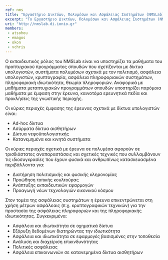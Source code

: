 ```yaml
---
ref: nms
title: "Εργαστήριο Δικτύων, Πολυμέσων και Ασφάλειας Συστημάτων (NMSLab)"
excerpt: "Το Εργαστήριο Δικτύων, Πολυμέσων και Ασφάλειας Συστημάτων (NMSLab) υποστηρίζει τις εκπαιδευτικές και ερευνητικές ανάγκες του Τμήματος Πληροφορικής, καθώς και άλλων Τμημάτων του Ιονίου Πανεπιστημίου, σχετικά με τις γνωστικές περιοχές δίκτυα υπολογιστών, πολυμέσα και ασφάλεια πληροφοριών."
uri: "http://nmslab.di.ionio.gr"
members:
 - atsohou
 - emagos
 - okon
 - vchris
---
```


Ο εκπαιδευτικός ρόλος του NMSLab είναι να υποστηρίζει τα μαθήματα του προπτυχιακού προγράμματος σπουδών που σχετίζονται με δίκτυα υπολογιστών, συστήματα πολυμέσων σχετικά με τον πολιτισμό, ασφάλεια υπολογιστών, κρυπτογραφία, ασφάλεια πληροφοριακών συστημάτων, πληροφοριακή ιδιωτικότητα, θεωρία πληροφοριών. Αναφορικά με μαθήματα μεταπτυχιακών προγραμμάτων σπουδών υποστηρίζει παρόμοια μαθήματα με έμφαση στην έρευνα, καινοτόμα ερευνητικά πεδία και προκλήσεις της γνωστικής περιοχής.

Οι κύριες περιοχές έμφασης της έρευνας σχετικά με δίκτυα υπολογιστών είναι:

- Ad-hoc δίκτυα
- Ασύρματα δίκτυα αισθητήρων
- Δίκτυα νεφοϋπολογιστικής
- Κατανεμημένα και κινητά συστήματα

Οι κύριες περιοχές σχετικά με έρευνα σε πολυμέσα αφορούν σε τρισδιάστατες αναπαραστάσεις και σχετικές τεχνικές που συλλαμβάνουν τις ιδιοσυγκρασίες που έχουν φυσικά και ανθρωπίνως κατασκευασμένα περιβάλλοντα για:

- Διατήρηση πολιτισμικής και φυσικής κληρονομίας
- Προώθηση τοπικής κουλτούρας
- Ανάπτυξης εκπαιδευτικών εφαρμογών
- Προαγωγή νέων τεχνολογιών εικονικού κόσμου

Στον τομέα της ασφάλειας συστημάτων η έρευνα επικεντρώνεται στη χρήση μέτρων ασφάλεαις (π.χ. κρυπτογραφικών τεχνικών) για την προστασία της 
ασφάλειας πληροφοριών και της πληροφοριακής ιδιωτικότητας. Συγκεκριμένα:

- Ασφάλεια και ιδιωτικότητα σε οχηματικά δίκτυα
- Εξόρυξη δεδομένων διατηρώντας την ιδιωτικότητα
- Ασφάλεια και ιδιωτικότητα σε εφαρμογές βασισμένες στην τοποθεσία
- Ανάλυση και διαχείριση επικινδυνότητας
- Πολιτικές ασφάλειας
- Ασφάλεια επικοινωνιών σε κατανεμημένα δίκτυα αισθητήρων
